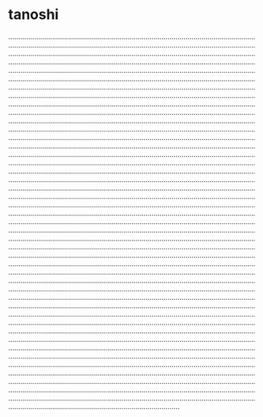 # tanoshi

......................................................................................................................................................................................................................................................................................................................................................................................................................................................................................................................................................................................................................................................................................................................................................................................................................................................................................................................................................................................................................................................................................................................................................................................................................................................................................................................................................................................................................................................................................................................................................................................................................................................................................................................................................................................................................................................................................................................................................................................................................................................................................................................................................................................................................................................................................................................................................................................................................................................................................................................................................................................................................................................................................................................................................................................................................................................................................................................................................................................................................................................................................................................................................................................................................................................................................................................................................................................................................................................................................................................................................................................................................................................................................................................................................................................................................................................................................................................................................................................................................................................................................................................................................................................................................................................................................................................................................................................................................................................................................................................................................................................................................................................................................................................................................................................................................................................................................................................................................................................................................................................................................................................................................................................................................................................................................................................................................................................................................................................................................................................................................................................................................................................................................................................................................................